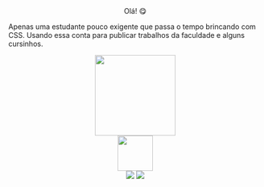<div align="center">Olá! 😋</div>
<p> Apenas uma estudante pouco exigente que passa o tempo brincando com CSS. Usando essa conta para publicar trabalhos da faculdade e alguns cursinhos.
<div style="display: inline_block">
</div>
  <div align="center">
  <a href="https://github.com/BiancaPessinAv)">
  <img height="160em" src="https://github-readme-stats.vercel.app/api?username=BiancaPessinAv&show_icons=true&theme=prussian&include_all_commits=true&count_private=true"/>
</div>

      
<div align="center">      
<img src="https://www.freepnglogos.com/uploads/html5-logo-png/html5-logo-devextreme-multi-purpose-controls-html-javascript-3.png" height="70"/>
</div>

<div align="center"> 
  <a href="https://www.youtube.com/channel/UCqFhEhsn9ggAjfWrqZvF9EQ" target="_blank"><img src="https://img.shields.io/badge/YouTube-FF0000?style=for-the-badge&logo=youtube&logoColor=white" target="_blank"></a>
  <a href = "mailto:biancapessinav@gmail.com"><img src="https://img.shields.io/badge/-Gmail-%23333?style=for-the-badge&logo=gmail&logoColor=white" target="_blank"></a>


</div>
